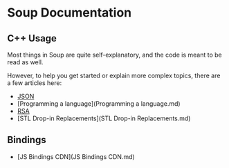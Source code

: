 # Soup Documentation

## C++ Usage

Most things in Soup are quite self-explanatory, and the code is meant to be read as well.

However, to help you get started or explain more complex topics, there are a few articles here:

- [JSON](JSON.md)
- [Programming a language](Programming a language.md)
- [RSA](RSA.md)
- [STL Drop-in Replacements](STL Drop-in Replacements.md)

## Bindings

- [JS Bindings CDN](JS Bindings CDN.md)
